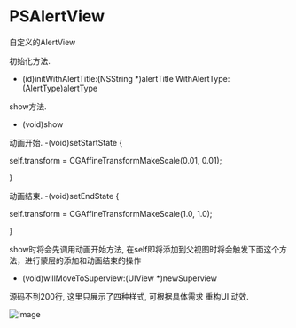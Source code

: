 # PSAlertView

自定义的AlertView

初始化方法.
- (id)initWithAlertTitle:(NSString *)alertTitle
           WithAlertType:(AlertType)alertType

show方法.
- (void)show

动画开始.
-(void)setStartState {

self.transform = CGAffineTransformMakeScale(0.01, 0.01);

}

动画结束.
-(void)setEndState {

self.transform = CGAffineTransformMakeScale(1.0, 1.0);

}

show时将会先调用动画开始方法, 在self即将添加到父视图时将会触发下面这个方法，进行蒙层的添加和动画结束的操作
- (void)willMoveToSuperview:(UIView *)newSuperview


源码不到200行, 这里只展示了四种样式, 可根据具体需求 重构UI 动效.

![image](https://github.com/liuxu0718/PSAlertView/blob/master/screenshot.gif)
